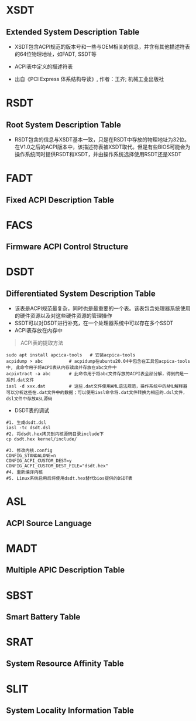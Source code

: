 # XSDT
## Extended System Description Table
* XSDT包含ACPI规范的版本号和一些与OEM相关的信息，并含有其他描述符表的64位物理地址，如FADT, SSDT等

* ACPI表中定义的描述符表
* 出自《PCI Express 体系结构导读》, 作者：王齐; 机械工业出版社

# RSDT
## Root System Description Table
* RSDT包含的信息与XSDT基本一致，只是在RSDT中存放的物理地址为32位。在V1.0之后的ACPI版本中，该描述符表被XSDT取代。但是有些BIOS可能会为操作系统同时提供RSDT和XSDT，并由操作系统选择使用RSDT还是XSDT

# FADT
## Fixed ACPI Description Table

# FACS
## Firmware ACPI Control Structure

# DSDT
## Differentiated System Description Table
* 该表是ACPI规范最复杂，同时也是最重要的一个表。该表包含处理器系统使用的硬件资源以及对这些硬件资源的管理操作
* SSDT可以对DSDT进行补充，在一个处理器系统中可以存在多个SSDT
* ACPI表存放在内存中
> ACPI表的提取方法

```
sudo apt install apcica-tools	# 安装acpica-tools
acpidump > abc			# acpidump在ubuntu20.04中包含在工具包acpica-tools中, 此命令用于将ACPI表从内存读出并存放在abc文件中
acpixtract -a abc		# 此命令用于将abc文件存放的ACPI表全部分解，得到的是一系列.dat文件
iasl -d xxx.dat			# 这些.dat文件使用AML语法规范，操作系统中的AML解释器可以分析这些在.dat文件中的数据；可以使用iasl命令将.dat文件转换为相应的.dsl文件，dsl文件中存放ASL源码
```

* DSDT表的调试
```
#1. 生成dsdt.dsl
iasl -tc dsdt.dsl
#2. 将dsdt.hex拷贝到内核源码目录include下
cp dsdt.hex kernel/include/

#3. 修改内核.config
CONFIG_STANDALONE=n
CONFIG_ACPI_CUSTOM_DEST=y
CONFIG_ACPI_CUSTOM_DEST_FILE="dsdt.hex"
#4. 重新编译内核
#5. Linux系统启用后将使用dsdt.hex替代bios提供的DSDT表

```

# ASL
## ACPI Source Language

# MADT
## Multiple APIC Description Table

# SBST
## Smart Battery Table

# SRAT
## System Resource Affinity Table

# SLIT
## System Locality Information Table
